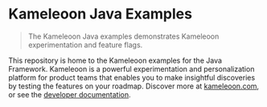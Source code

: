 # Kameleoon Java Examples

> The Kameleoon Java examples demonstrates Kameleoon experimentation and feature flags.

This repository is home to the Kameleoon examples for the Java Framework. Kameleoon is a powerful experimentation and personalization platform for product teams that enables you to make insightful discoveries by testing the features on your roadmap. Discover more at [kameleoon.com](https://kameleoon.com), or see the [developer documentation](https://developers.kameleoon.com).
